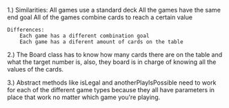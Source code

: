 1.) Similarities: 
		All games use a standard deck
		All the games have the same end goal
		All of the games combine cards to reach a certain value

	Differences: 
		Each game has a different combination goal
		Each game has a diferent amount of cards on the table

2.)  The Board class has to know how many cards there are on the table and what the target number is, also, they board is in charge of knowing all the values of the cards.

3.) Abstract methods like isLegal and anotherPlayIsPossible need to work for each of the different game types because they all have parameters in place that work no matter which game you're playing.
